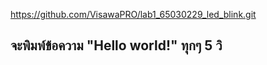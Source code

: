 https://github.com/VisawaPRO/lab1_65030229_led_blink.git
## จะพิมพ์ข้อความ "Hello world!" ทุกๆ 5 วิ

